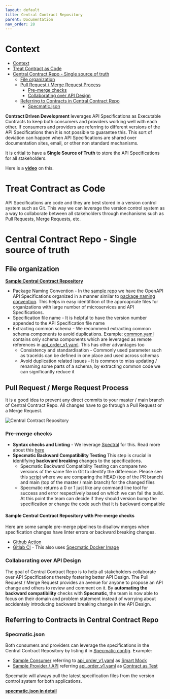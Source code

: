 ```yaml
---
layout: default
title: Central Contract Repository
parent: Documentation
nav_order: 28
---
```


# Context

- [Context](#context)
- [Treat Contract as Code](#treat-contract-as-code)
- [Central Contract Repo - Single source of truth](#central-contract-repo---single-source-of-truth)
  - [File organization](#file-organization)
  - [Pull Request / Merge Request Process](#pull-request--merge-request-process)
    - [Pre-merge checks](#pre-merge-checks)
    - [Collaborating over API Design](#collaborating-over-api-design)
  - [Referring to Contracts in Central Contract Repo](#referring-to-contracts-in-central-contract-repo)
    - [Specmatic.json](#specmaticjson)

**Contract Driven Development** leverages API Specifications as Executable Contracts to keep both consumers and providers working well with each other. If consumers and providers are referring to different versions of the API Specifications then it is not possible to guarantee this. This sort of deviation can happen when API Specifications are shared over documentation sites, email, or other non standard mechanisms.

It is critial to have a **Single Source of Truth** to store the API Specifications for all stakeholders.

Here is a **[video](https://youtu.be/U5Agz-mvYIU?t=1827)** on this.

# Treat Contract as Code

API Specifications are code and they are best stored in a version control system such as Git. This way we can leverage the version control system as a way to collaborate between all stakeholders through mechanisms such as Pull Requests, Merge Requests, etc.

# Central Contract Repo - Single source of truth

## File organization

**[Sample Central Contract Repository](https://github.com/znsio/specmatic-order-contracts)**

* Package Naming Convention - In the [sample repo](https://github.com/znsio/specmatic-order-contracts) we have the OpenAPI API Specifications organized in a manner similar to [package naming convention](https://github.com/znsio/specmatic-order-contracts). This helps in easy identifition of the approapriate files for organizations with large number of microservices and API Specifications.
* Specification file name - It is helpful to have the version number appended to the API Specification file name
* Extracting common schema - We recommend extracting common schema components to avoid duplications. Example: [common.yaml](https://github.com/znsio/specmatic-order-contracts/blob/main/in/specmatic/examples/store/common.yaml) contains only schema components which are leveraged as remote references in [api_order_v1.yaml](https://github.com/znsio/specmatic-order-contracts/blob/main/in/specmatic/examples/store/api_order_v1.yaml). This has other advantages too
  * Consistency and standardisation - Commonly used parameter such as traceIds can be defined in one place and used across schemas
  * Avoid duplication related issues - It is common to miss updating / renaming some parts of a schema, by extracting common code we can significantly reduce it

## Pull Request / Merge Request Process

It is a good idea to prevent any direct commits to your master / main branch of Central Contract Repo. All changes have to go through a Pull Request or a Merge Request.

<img alt="Central Contract Repository" src="https://specmatic.in/wp-content/uploads/2022/09/Treat-Contract-as-Code.png" />

### Pre-merge checks

* **Syntax checks and Linting** - We leverage [Spectral](https://stoplight.io/open-source/spectral) for this. Read more about this [here](https://github.com/znsio/specmatic-order-contracts#linting)
* **Specmatic Backward Compatibility Testing** This step is crucial in identifying **backward breaking** changes to the specifications.
  * Specmatic Backward Compatiblity Testing can compare two versions of the same file in Git to identify the difference. Please see this [script](https://github.com/znsio/specmatic-order-contracts/blob/main/.github/workflows/pull_request_merge_checks.yaml) where we are comparing the HEAD (top of the PR branch) and main (top of the master / main branch) for the changed files
  * Specmatic returns a 0 or 1 just like any command line tool for success and error respectively based on which we can fail the build. At this point the team can decide if they should version bump the specification or change the code such that it is backward compatible

#### Sample Central Contract Repository with Pre-merge checks
 Here are some sample pre-merge pipelines to disallow merges when specification changes have linter errors or backward breaking changes.

- [Github Action](https://github.com/znsio/specmatic-order-contracts)
- [Gitlab CI](https://gitlab.com/znsio/contract-driven-development/central-contract-repository) - This also uses [Specmatic Docker Image](https://hub.docker.com/r/znsio/specmatic)

### Collaborating over API Design

The goal of Central Contract Repo is to help all stakeholders collaborate over API Specifications thereby fostering better API Design. The Pull Request / Merge Request provides an avenue for anyone to propose an API change and others to review and comment on it. By **automating the backward compatibility** checks with **Specmatic**, the team is now able to focus on their domain and problem statement instead of worrying about accidentaly introducing backward breaking change in the API Design.

## Referring to Contracts in Central Contract Repo

### Specmatic.json

Both consumers and providers can leverage the specifications in the Central Contract Repository by listing it in [Specmatic config](https://specmatic.in/documentation/specmatic_json.html). Example:
* [Sample Consumer](https://github.com/znsio/specmatic-order-ui) referring to [api_order_v1.yaml](https://github.com/znsio/specmatic-order-contracts/blob/main/in/specmatic/examples/store/api_order_v1.yaml) as [Smart Mock](https://github.com/znsio/specmatic-order-ui/blob/main/specmatic.json)
* [Sample Provider / API](https://github.com/znsio/specmatic-order-api) referring [api_order_v1.yaml](https://github.com/znsio/specmatic-order-contracts/blob/main/in/specmatic/examples/store/api_order_v1.yaml) as [Contract as Test](https://github.com/znsio/specmatic-order-api)

Specmatic will always pull the latest specification files from the version control system for both applications.

[**specmatic.json in detail**](/documentation/specmatic_json.html)
